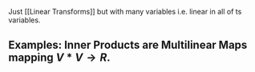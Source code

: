 Just [[Linear Transforms]] but with many variables i.e. linear in all of ts variables.

## Examples: Inner Products are Multilinear Maps mapping $V *V \to R.$ 